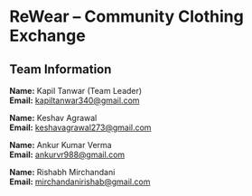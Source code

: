 ﻿# ReWear – Community Clothing Exchange

## Team Information

**Name:** Kapil Tanwar (Team Leader)     
**Email:** kapiltanwar340@gmail.com

**Name:** Keshav Agrawal  
**Email:** keshavagrawal273@gmail.com

**Name:** Ankur Kumar Verma       
**Email:** ankurvr988@gmail.com

**Name:** Rishabh Mirchandani  
**Email:** mirchandanirishab@gmail.com
